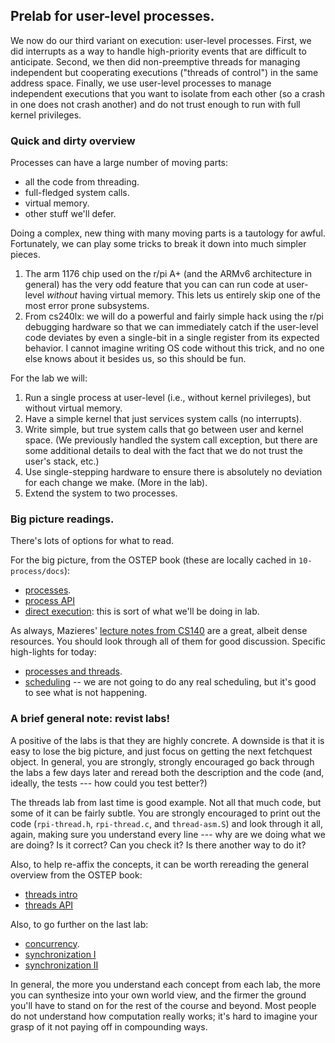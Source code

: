 ## Prelab for user-level processes.

We now do our third variant on execution: user-level processes.  First,
we did interrupts as a way to handle high-priority events that are
difficult to anticipate.  Second, we then did non-preemptive threads for
managing independent but cooperating executions ("threads of control")
in the same address space.   Finally, we use user-level processes to
manage independent executions that you want to isolate from each other
(so a crash in one does not crash another) and do not trust enough to
run with full kernel privileges.

### Quick and dirty overview

Processes can have a large number of moving parts:
  - all the code from threading.
  - full-fledged system calls.
  - virtual memory.
  - other stuff we'll defer.

Doing a complex, new thing with many moving parts is a tautology for
awful.  Fortunately, we can play some tricks to break it down into much
simpler pieces.
  1. The arm 1176 chip used on the r/pi A+ (and the ARMv6 architecture
     in general) has the very odd feature that you can can run code at
     user-level *without* having virtual memory.  This lets us entirely
     skip one of the most error prone subsystems.
  2. From cs240lx: we will do a powerful and fairly simple hack using
     the r/pi debugging hardware so that we can immediately catch if the
     user-level code deviates by even a single-bit in a single register
     from its expected behavior.  I cannot imagine writing OS code without
     this trick, and no one else knows about it besides us, so this should
     be fun. 

For the lab we will:
  1. Run a single process at user-level (i.e., without kernel privileges),
     but without virtual memory.
  2. Have a simple kernel that just services system calls (no interrupts).
  3. Write simple, but true system calls that go between user and kernel
     space.   (We previously handled the system call exception, but there
     are some additional details to deal with the fact that we do not trust
     the user's stack, etc.)
  4. Use single-stepping hardware to ensure there is absolutely no
     deviation for each change we make.  (More in the lab).
  5. Extend the system to two processes.

### Big picture readings.

There's lots of options for what to read.

For the big picture, from the OSTEP book (these are locally cached in
`10-process/docs`):
   - [processes](https://pages.cs.wisc.edu/~remzi/OSTEP/cpu-intro.pdf).
   - [process API](https://pages.cs.wisc.edu/~remzi/OSTEP/cpu-api.pdf)
   - [direct execution](https://pages.cs.wisc.edu/~remzi/OSTEP/cpu-mechanisms.pdf): 
     this is sort of what we'll be doing in lab.

As always, Mazieres' [lecture notes from
CS140](http://www.scs.stanford.edu/20wi-cs140/notes/) are a great,
albeit dense resources.  You should look through all of them 
for good discussion.   Specific high-lights for today:
  - [processes and threads](http://www.scs.stanford.edu/20wi-cs140/notes/processes.pdf).
  - [scheduling](http://www.scs.stanford.edu/20wi-cs140/notes/scheduling.pdf) -- we
    are not going to do any real scheduling, but it's good to see what is not happening.

### A brief general note: revist labs!

A positive of the labs is that they are highly concrete.  A downside is
that it is easy to lose the big picture, and just focus on getting the
next fetchquest object.  In general, you are strongly, strongly encouraged
go back through the labs a few days later and reread both the description
and the code (and, ideally, the tests --- how could you test better?)

The threads lab from last time is good example.  Not all that much code,
but some of it can be fairly subtle.  You are strongly encouraged to
print out the code (`rpi-thread.h`, `rpi-thread.c`, and `thread-asm.S`)
and look through it all, again, making sure you understand every line ---
why are we doing what we are doing?  Is it correct?  Can you check it?
Is there another way to do it?

Also, to help re-affix the concepts, it can be worth rereading the general
overview from the OSTEP book:

  - [threads intro](http://pages.cs.wisc.edu/~remzi/OSTEP/threads-intro.pdf)
  - [threads API](https://pages.cs.wisc.edu/~remzi/OSTEP/threads-api.pdf)

Also, to go further on the last lab:
   - [concurrency](http://www.scs.stanford.edu/20wi-cs140/notes/concurrency.pdf).
   - [synchronization I](http://www.scs.stanford.edu/20wi-cs140/notes/synchronization1.pdf)
   - [synchronization II](http://www.scs.stanford.edu/20wi-cs140/notes/synchronization2.pdf)

In general, the more you understand each concept from each lab, the
more you can synthesize into your own world view, and the firmer the
ground you'll have to stand on for the rest of the course and beyond.
Most people do not understand how computation really works; it's hard
to imagine your grasp of it not paying off in compounding ways.
